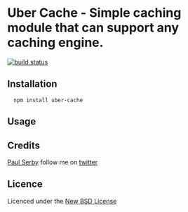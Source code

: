 # Uber Cache - Simple caching module that can support any caching engine.

[![build status](https://secure.travis-ci.org/serby/###.png)](http://travis-ci.org/serby/###)

## Installation

      npm install uber-cache

## Usage

## Credits
[Paul Serby](https://github.com/serby/) follow me on [twitter](http://twitter.com/PabloSerbo)

## Licence
Licenced under the [New BSD License](http://opensource.org/licenses/bsd-license.php)
